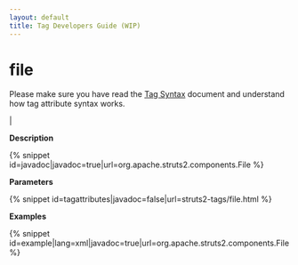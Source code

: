 ```yaml
---
layout: default
title: Tag Developers Guide (WIP)
---
```


# file


Please make sure you have read the [Tag Syntax](#PAGE_13927) document and understand how tag attribute syntax works.

| 

__Description__



{% snippet id=javadoc|javadoc=true|url=org.apache.struts2.components.File %}

__Parameters__



{% snippet id=tagattributes|javadoc=false|url=struts2-tags/file.html %}

__Examples__



{% snippet id=example|lang=xml|javadoc=true|url=org.apache.struts2.components.File %}

